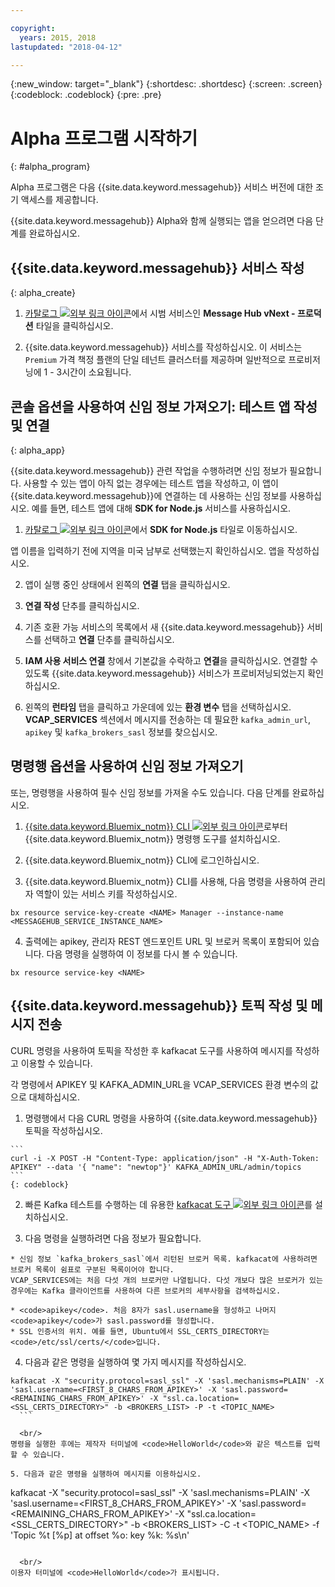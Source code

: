 ```yaml
---

copyright:
  years: 2015, 2018
lastupdated: "2018-04-12"

---
```


{:new_window: target="_blank"}
{:shortdesc: .shortdesc}
{:screen: .screen}
{:codeblock: .codeblock}
{:pre: .pre}


# Alpha 프로그램 시작하기
{: #alpha_program}

Alpha 프로그램은 다음 {{site.data.keyword.messagehub}} 서비스 버전에 대한 조기 액세스를 제공합니다.  

{{site.data.keyword.messagehub}} Alpha와 함께 실행되는 앱을 얻으려면 다음 단계를 완료하십시오. 


## {{site.data.keyword.messagehub}} 서비스 작성
{: alpha_create}


  1. [카탈로그 ![외부 링크 아이콘](../../icons/launch-glyph.svg "외부 링크 아이콘")](https://console.stage1.bluemix.net/catalog/labs/?search=vnext)에서
시범 서비스인 **Message Hub vNext - 프로덕션** 타일을 클릭하십시오. </li>

  2. {{site.data.keyword.messagehub}} 서비스를 작성하십시오. 이 서비스는 <code>Premium</code> 가격 책정 플랜의 단일 테넌트 클러스터를 제공하며 일반적으로 프로비저닝에 1 - 3시간이 소요됩니다. 
 


## 콘솔 옵션을 사용하여 신임 정보 가져오기: 테스트 앱 작성 및 연결
{: alpha_app}

{{site.data.keyword.messagehub}} 관련 작업을 수행하려면 신임 정보가 필요합니다.
사용할 수 있는 앱이 아직 없는 경우에는 테스트 앱을 작성하고, 이 앱이 {{site.data.keyword.messagehub}}에 연결하는 데 사용하는 신임 정보를 사용하십시오. 예를 들면, 테스트 앱에 대해 **SDK for Node.js** 서비스를 사용하십시오.  

  1. [카탈로그 ![외부 링크 아이콘](../../icons/launch-glyph.svg "외부 링크 아이콘")](https://console.stage1.bluemix.net/catalog/starters/sdk-for-nodejs)에서 **SDK for Node.js** 타일로 이동하십시오. 
   
  앱 이름을 입력하기 전에 지역을 미국 남부로 선택했는지 확인하십시오. 앱을 작성하십시오. 

  2. 앱이 실행 중인 상태에서 왼쪽의 **연결** 탭을 클릭하십시오. 

  3. **연결 작성** 단추를 클릭하십시오. 

  4. 기존 호환 가능 서비스의 목록에서 새 {{site.data.keyword.messagehub}} 서비스를 선택하고 **연결** 단추를 클릭하십시오. 

  5. **IAM 사용 서비스 연결** 창에서 기본값을 수락하고 **연결**을 클릭하십시오.
  연결할 수 있도록 {{site.data.keyword.messagehub}} 서비스가 프로비저닝되었는지 확인하십시오. 

  6. 왼쪽의 **런타임** 탭을 클릭하고 가운데에 있는 **환경 변수** 탭을 선택하십시오. **VCAP_SERVICES** 섹션에서 메시지를 전송하는 데 필요한 <code>kafka_admin_url</code>, <code>apikey</code> 및 <code>kafka_brokers_sasl</code> 정보를 찾으십시오. 
  
## 명령행 옵션을 사용하여 신임 정보 가져오기
또는, 명령행을 사용하여 필수 신임 정보를 가져올 수도 있습니다. 다음 단계를 완료하십시오.

  1. [{{site.data.keyword.Bluemix_notm}} CLI ![외부 링크 아이콘](../../icons/launch-glyph.svg "외부 링크 아이콘")](/docs/cli/index.html#overview)로부터 {{site.data.keyword.Bluemix_notm}} 명령행 도구를 설치하십시오. 
  
  2. {{site.data.keyword.Bluemix_notm}} CLI에 로그인하십시오. 
  
  3. {{site.data.keyword.Bluemix_notm}} CLI를 사용해, 다음 명령을 사용하여 관리자 역할이 있는 서비스 키를 작성하십시오. 
  ```
  bx resource service-key-create <NAME> Manager --instance-name <MESSAGEHUB_SERVICE_INSTANCE_NAME>
  ```
  4. 출력에는 apikey, 관리자 REST 엔드포인트 URL 및 브로커 목록이 포함되어 있습니다. 다음 명령을 실행하여 이 정보를 다시 볼 수 있습니다. 
  ```
  bx resource service-key <NAME>
  ```

## {{site.data.keyword.messagehub}} 토픽 작성 및 메시지 전송

CURL 명령을 사용하여 토픽을 작성한 후 kafkacat 도구를 사용하여 메시지를 작성하고 이용할 수 있습니다.  

각 명령에서 APIKEY 및 KAFKA_ADMIN_URL을 VCAP_SERVICES 환경 변수의 값으로 대체하십시오. 

  1. 명령행에서 다음 CURL 명령을 사용하여 {{site.data.keyword.messagehub}} 토픽을 작성하십시오. 
  
    ```
    curl -i -X POST -H "Content-Type: application/json" -H "X-Auth-Token: APIKEY" --data '{ "name": "newtop"}' KAFKA_ADMIN_URL/admin/topics
    ```
    {: codeblock}

  2. 빠른 Kafka 테스트를 수행하는 데 유용한 [kafkacat 도구 ![외부 링크 아이콘](../../icons/launch-glyph.svg "외부 링크 아이콘")](https://github.com/edenhill/kafkacat#install)를 설치하십시오. 
  
  3. 다음 명령을 실행하려면 다음 정보가 필요합니다. 
  
    * 신임 정보 `kafka_brokers_sasl`에서 리턴된 브로커 목록. kafkacat에 사용하려면 브로커 목록이 쉼표로 구분된 목록이어야 합니다.
	VCAP_SERVICES에는 처음 다섯 개의 브로커만 나열됩니다. 다섯 개보다 많은 브로커가 있는 경우에는 Kafka 클라이언트를 사용하여 다른 브로커의 세부사항을 검색하십시오.  
  
    * <code>apikey</code>. 처음 8자가 sasl.username을 형성하고 나머지 <code>apikey</code>가 sasl.password를 형성합니다. 
    * SSL 인증서의 위치. 예를 들면, Ubuntu에서 SSL_CERTS_DIRECTORY는 <code>/etc/ssl/certs/</code>입니다. 
  
  4. 다음과 같은 명령을 실행하여 몇 가지 메시지를 작성하십시오. 
  ```
  kafkacat -X "security.protocol=sasl_ssl" -X 'sasl.mechanisms=PLAIN' -X 'sasl.username=<FIRST_8_CHARS_FROM_APIKEY>' -X 'sasl.password=<REMAINING_CHARS_FROM_APIKEY>' -X "ssl.ca.location=<SSL_CERTS_DIRECTORY>" -b <BROKERS_LIST> -P -t <TOPIC_NAME>
    ```
		
	<br/>
  명령을 실행한 후에는 제작자 터미널에 <code>HelloWorld</code>와 같은 텍스트를 입력할 수 있습니다. 
  
  5. 다음과 같은 명령을 실행하여 메시지를 이용하십시오. 
  ```
  kafkacat -X "security.protocol=sasl_ssl" -X 'sasl.mechanisms=PLAIN' -X 'sasl.username=<FIRST_8_CHARS_FROM_APIKEY>' -X 'sasl.password=<REMAINING_CHARS_FROM_APIKEY>' -X "ssl.ca.location=<SSL_CERTS_DIRECTORY>" -b <BROKERS_LIST> -C -t <TOPIC_NAME> -f 'Topic %t [%p] at offset %o: key %k: %s\n'
  ```
	
	<br/>
  이용자 터미널에 <code>HelloWorld</code>가 표시됩니다. 


